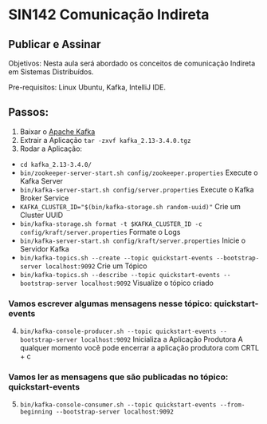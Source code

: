 # SIN142  Comunicação Indireta
## Publicar e Assinar
Objetivos: Nesta aula será abordado os conceitos de comunicação Indireta em Sistemas Distribuídos.

Pre-requisitos: Linux Ubuntu, Kafka, IntelliJ IDE.

## Passos:
1. Baixar o [Apache Kafka](https://dlcdn.apache.org/kafka/3.4.0/kafka_2.13-3.4.0.tgz)
2. Extrair a Aplicação `tar -zxvf kafka_2.13-3.4.0.tgz`
3. Rodar a Aplicação:
* `cd kafka_2.13-3.4.0/`
* `bin/zookeeper-server-start.sh config/zookeeper.properties` Execute o Kafka Server
* `bin/kafka-server-start.sh config/server.properties` Execute o Kafka Broker Service
* `KAFKA_CLUSTER_ID="$(bin/kafka-storage.sh random-uuid)"` Crie um Cluster UUID
* `bin/kafka-storage.sh format -t $KAFKA_CLUSTER_ID -c config/kraft/server.properties` Formate o Logs
* `bin/kafka-server-start.sh config/kraft/server.properties` Inicie o Servidor Kafka
* `bin/kafka-topics.sh --create --topic quickstart-events --bootstrap-server localhost:9092` Crie um Tópico
* `bin/kafka-topics.sh --describe --topic quickstart-events --bootstrap-server localhost:9092` Visualize o tópico criado
### Vamos escrever algumas mensagens nesse tópico: quickstart-events
4. `bin/kafka-console-producer.sh --topic quickstart-events --bootstrap-server localhost:9092` Inicializa a Aplicação Produtora
A qualquer momento você pode encerrar a aplicação produtora com CRTL + c
### Vamos ler as mensagens que são publicadas no tópico: quickstart-events
5. `bin/kafka-console-consumer.sh --topic quickstart-events --from-beginning --bootstrap-server localhost:9092`
